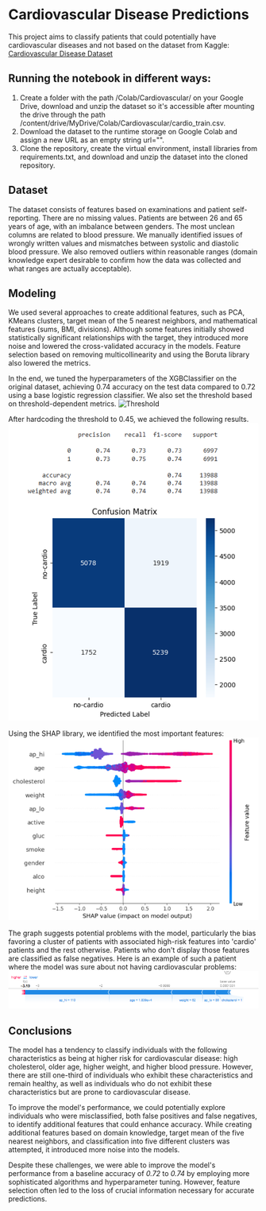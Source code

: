 # Cardiovascular Disease Predictions

This project aims to classify patients that could potentially have cardiovascular diseases and not based on the dataset from Kaggle: [Cardiovascular Disease Dataset](https://www.kaggle.com/datasets/sulianova/cardiovascular-disease-dataset?resource=download) 

## Running the notebook in different ways:
1) Create a folder with the path /Colab/Cardiovascular/ on your Google Drive, download and unzip the dataset so it's accessible after mounting the drive through the path /content/drive/MyDrive/Colab/Cardiovascular/cardio_train.csv.
2) Download the dataset to the runtime storage on Google Colab and assign a new URL as an empty string url="".
3) Clone the repository, create the virtual environment, install libraries from requirements.txt, and download and unzip the dataset into the cloned repository.

## Dataset
The dataset consists of features based on examinations and patient self-reporting. There are no missing values. Patients are between 26 and 65 years of age, with an imbalance between genders. The most unclean columns are related to blood pressure. We manually identified issues of wrongly written values and mismatches between systolic and diastolic blood pressure. We also removed outliers within reasonable ranges (domain knowledge expert desirable to confirm how the data was collected and what ranges are actually acceptable).

## Modeling
We used several approaches to create additional features, such as PCA, KMeans clusters, target mean of the 5 nearest neighbors, and mathematical features (sums, BMI, divisions). Although some features initially showed statistically significant relationships with the target, they introduced more noise and lowered the cross-validated accuracy in the models. Feature selection based on removing multicollinearity and using the Boruta library also lowered the metrics.

In the end, we tuned the hyperparameters of the XGBClassifier on the original dataset, achieving 0.74 accuracy on the test data compared to 0.72 using a base logistic regression classifier. We also set the threshold based on threshold-dependent metrics.
![Threshold](img/threshold)

After hardcoding the threshold to 0.45, we achieved the following results.
![Metrics](img/metrics.png)

Using the SHAP library, we identified the most important features:
![SHAP Importance](img/shap_importance.png)

The graph suggests potential problems with the model, particularly the bias favoring a cluster of patients with associated high-risk features into 'cardio' patients and the rest otherwise. Patients who don't display those features are classified as false negatives. Here is an example of such a patient where the model was sure about not having cardiovascular problems:
![Worst Prediction](img/worst_pred.png)

## Conclusions
The model has a tendency to classify individuals with the following characteristics as being at higher risk for cardiovascular disease: high cholesterol, older age, higher weight, and higher blood pressure. However, there are still one-third of individuals who exhibit these characteristics and remain healthy, as well as individuals who do not exhibit these characteristics but are prone to cardiovascular disease.

To improve the model's performance, we could potentially explore individuals who were misclassified, both false positives and false negatives, to identify additional features that could enhance accuracy. While creating additional features based on domain knowledge, target mean of the five nearest neighbors, and classification into five different clusters was attempted, it introduced more noise into the models.

Despite these challenges, we were able to improve the model's performance from a baseline accuracy of *0.72* to *0.74* by employing more sophisticated algorithms and hyperparameter tuning. However, feature selection often led to the loss of crucial information necessary for accurate predictions.
